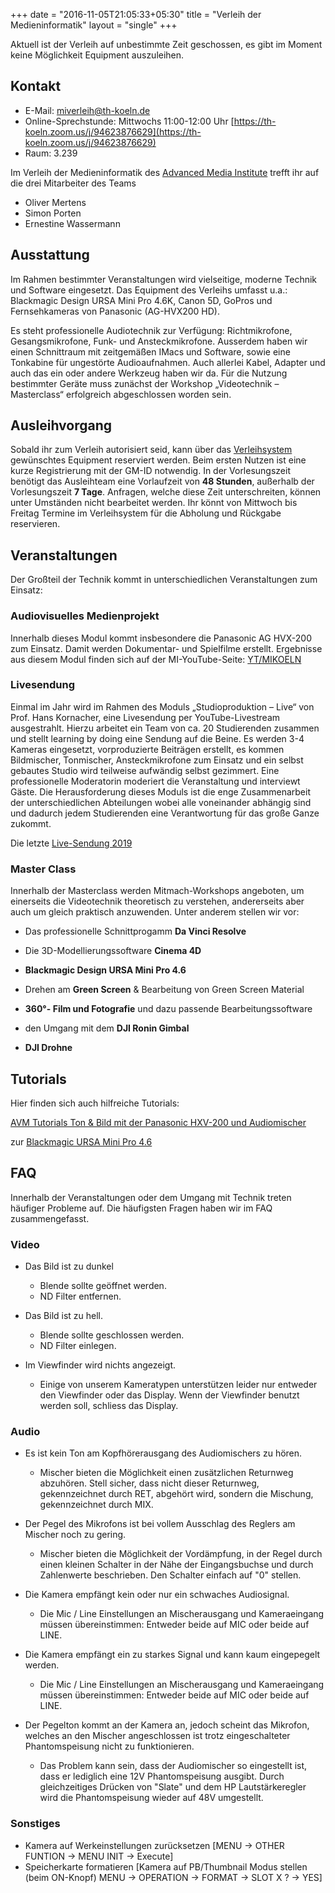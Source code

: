 +++
date = "2016-11-05T21:05:33+05:30"
title = "Verleih der Medieninformatik"
layout = "single"
+++

Aktuell ist der Verleih auf unbestimmte Zeit geschossen, es gibt im Moment keine Möglichkeit Equipment auszuleihen.

## Kontakt

* E-Mail: [miverleih@th-koeln.de](miverleih@th-koeln.de)
* Online-Sprechstunde: Mittwochs 11:00-12:00 Uhr [https://th-koeln.zoom.us/j/94623876629](https://th-koeln.zoom.us/j/94623876629)
* Raum: 3.239

Im Verleih der Medieninformatik des [Advanced Media Institute](https://www.th-koeln.de/informatik-und-ingenieurwissenschaften/advanced-media-institute_69153.php) trefft ihr auf die drei Mitarbeiter des Teams

* Oliver Mertens  
* Simon Porten 
* Ernestine Wassermann 

## Ausstattung
Im Rahmen bestimmter Veranstaltungen wird vielseitige, moderne Technik und Software eingesetzt. Das Equipment des Verleihs umfasst u.a.: 
Blackmagic Design URSA Mini Pro 4.6K, Canon 5D, GoPros und Fernsehkameras von Panasonic (AG-HVX200 HD).

Es steht professionelle Audiotechnik zur Verfügung: Richtmikrofone, Gesangsmikrofone, Funk- und Ansteckmikrofone. Ausserdem haben wir einen Schnittraum mit zeitgemäßen IMacs und Software, sowie eine Tonkabine für ungestörte Audioaufnahmen.
Auch allerlei Kabel, Adapter und auch das ein oder andere Werkzeug haben wir da.
Für die Nutzung bestimmter Geräte muss zunächst der Workshop „Videotechnik – Masterclass“ erfolgreich abgeschlossen worden sein.

## Ausleihvorgang
Sobald ihr zum Verleih autorisiert seid, kann über das [Verleihsystem](https://verleih.medieninformatik.th-koeln.de)  gewünschtes Equipment reserviert werden. Beim ersten Nutzen ist eine kurze Registrierung mit der GM-ID notwendig.
In der Vorlesungszeit benötigt das Ausleihteam eine Vorlaufzeit von **48 Stunden**, außerhalb der Vorlesungszeit **7 Tage**. Anfragen, welche diese Zeit unterschreiten, können unter Umständen nicht bearbeitet werden. Ihr könnt von Mittwoch bis Freitag Termine im Verleihsystem für die Abholung und Rückgabe reservieren.


## Veranstaltungen
Der Großteil der Technik kommt in unterschiedlichen Veranstaltungen zum Einsatz:

### Audiovisuelles Medienprojekt
Innerhalb dieses Modul kommt insbesondere die Panasonic AG HVX-200 zum Einsatz.
Damit werden Dokumentar- und Spielfilme erstellt.
Ergebnisse aus diesem Modul finden sich auf der MI-YouTube-Seite: [YT/MIKOELN](https://www.youtube.com/user/mikoeln/videos)

### Livesendung
Einmal im Jahr wird im Rahmen des Moduls „Studioproduktion – Live“ von Prof. Hans Kornacher, eine Livesendung per YouTube-Livestream ausgestrahlt.
Hierzu arbeitet ein Team von ca. 20 Studierenden zusammen und stellt learning by doing eine Sendung auf die Beine. Es werden 3-4 Kameras eingesetzt, vorproduzierte Beiträgen erstellt, es kommen Bildmischer, Tonmischer, Ansteckmikrofone zum Einsatz und ein selbst gebautes Studio wird teilweise aufwändig selbst gezimmert. Eine professionelle Moderatorin moderiert die Veranstaltung und interviewt Gäste.
Die Herausforderung dieses Moduls ist die enge Zusammenarbeit der unterschiedlichen Abteilungen wobei alle voneinander abhängig sind und dadurch jedem Studierenden eine Verantwortung für das große Ganze zukommt. 

Die letzte [Live-Sendung 2019](https://www.youtube.com/watch?v=pdD9T5BuYNM) 
   
### Master Class
Innerhalb der Masterclass werden Mitmach-Workshops angeboten, um einerseits die Videotechnik theoretisch zu verstehen, andererseits aber auch um gleich praktisch anzuwenden. Unter anderem stellen wir vor:

- Das professionelle Schnittprogamm **Da Vinci Resolve**
- Die 3D-Modellierungssoftware **Cinema 4D**

- **Blackmagic Design URSA Mini Pro 4.6**
- Drehen am **Green Screen** & Bearbeitung von Green Screen Material
- **360°- Film und Fotografie** und dazu passende Bearbeitungssoftware
- den Umgang mit dem **DJI Ronin Gimbal**
- **DJI Drohne**


## Tutorials
Hier finden sich auch hilfreiche Tutorials:

[AVM Tutorials Ton & Bild mit der Panasonic HXV-200 und Audiomischer](https://youtu.be/xH7dmsIfpD0)

zur [Blackmagic URSA Mini Pro 4.6](https://youtu.be/3THFJMiFxM0)


## FAQ
Innerhalb der Veranstaltungen oder dem Umgang mit Technik treten häufiger Probleme auf. Die häufigsten Fragen haben wir im FAQ zusammengefasst.

### Video
* Das Bild ist zu dunkel
  * Blende sollte geöffnet werden.
  * ND Filter entfernen.

* Das Bild ist zu hell.
  * Blende sollte geschlossen werden.
  * ND Filter einlegen.

* Im Viewfinder wird nichts angezeigt.
  * Einige von unserem Kameratypen unterstützen leider nur entweder den Viewfinder oder das Display. Wenn der Viewfinder benutzt werden soll, schliess das Display.

### Audio
* Es ist kein Ton am Kopfhörerausgang des Audiomischers zu hören.
  * Mischer bieten die Möglichkeit einen zusätzlichen Returnweg abzuhören. Stell sicher, dass nicht dieser Returnweg, gekennzeichnet durch RET, abgehört wird, sondern die Mischung, gekennzeichnet durch MIX.

* Der Pegel des Mikrofons ist bei vollem Ausschlag des Reglers am Mischer noch zu gering.
  * Mischer bieten die Möglichkeit der Vordämpfung, in der Regel durch einen kleinen Schalter in der Nähe der Eingangsbuchse und durch Zahlenwerte beschrieben. Den Schalter einfach auf "0" stellen.

* Die Kamera empfängt kein oder nur ein schwaches Audiosignal.
  * Die Mic / Line Einstellungen an Mischerausgang und Kameraeingang müssen übereinstimmen: Entweder beide auf MIC oder beide auf LINE. 

* Die Kamera empfängt ein zu starkes Signal und kann kaum eingepegelt werden.
  * Die Mic / Line Einstellungen an Mischerausgang und Kameraeingang müssen übereinstimmen: Entweder beide auf MIC oder beide auf LINE.

* Der Pegelton kommt an der Kamera an, jedoch scheint das Mikrofon, welches an den Mischer angeschlossen ist trotz eingeschalteter Phantomspeisung nicht zu funktionieren.
  * Das Problem kann sein, dass der Audiomischer so eingestellt ist, dass er lediglich eine 12V Phantomspeisung ausgibt. Durch gleichzeitiges Drücken von "Slate" und dem HP Lautstärkeregler wird die Phantomspeisung wieder auf 48V umgestellt.

### Sonstiges 
* Kamera auf Werkeinstellungen zurücksetzen [MENU -> OTHER FUNTION -> MENU INIT -> Execute]
* Speicherkarte formatieren [Kamera auf PB/Thumbnail Modus stellen (beim ON-Knopf) MENU -> OPERATION -> FORMAT -> SLOT X ? -> YES]

